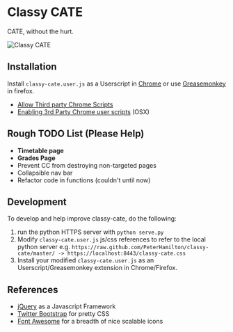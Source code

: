 # Classy CATE

CATE, without the hurt.

![Classy CATE](https://f.cloud.github.com/assets/510845/117032/1bde6e48-6c18-11e2-9452-0a37d6cd08d6.png "Classy CATE")


## Installation
Install `classy-cate.user.js` as a Userscript in [Chrome](https://www.google.com/intl/en/chrome/browser/) or use [Greasemonkey](https://addons.mozilla.org/en-US/firefox/addon/greasemonkey/) in firefox.

- [Allow Third party Chrome Scripts](http://solidsprite.com/2012/08/how-to-install-third-party-userscripts-in-chrome-mac-os-x/)
- [Enabling 3rd Party Chrome user scripts](http://userscripts.org/topics/113176) (OSX)

## Rough TODO List (Please Help)

- **Timetable page**
- **Grades Page**
- Prevent CC from destroying non-targeted pages
- Collapsible nav bar
- Refactor code in functions (couldn't until now)

## Development

To develop and help improve classy-cate, do the following:

1. run the python HTTPS server with `python serve.py`
2. Modify `classy-cate.user.js` js/css references to refer to the local python server e.g. `https://raw.github.com/PeterHamilton/classy-cate/master/ -> https://localhost:8443/classy-cate.css`
3. Install your modified `classy-cate.user.js` as an Userscript/Greasemonkey extension in Chrome/Firefox.


## References

- [jQuery](http://api.jquery.com/jQuery/) as a Javascript Framework
- [Twitter Bootstrap](http://twitter.github.com/bootstrap/) for pretty CSS
- [Font Awesome](http://fortawesome.github.com/Font-Awesome/) for a breadth of nice scalable icons
